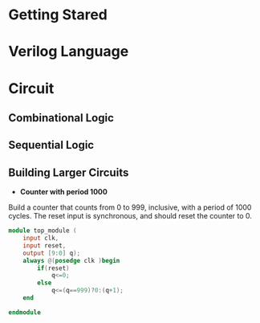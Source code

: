 # Getting Stared

# Verilog Language

# Circuit

## Combinational Logic

## Sequential Logic

## Building Larger Circuits

- **Counter with period 1000**

Build a counter that counts from 0 to 999, inclusive, with a period of 1000 cycles. The reset input is synchronous, and should reset the counter to 0.

```verilog
module top_module (
    input clk,
    input reset,
    output [9:0] q);
    always @(posedge clk )begin
        if(reset)
            q<=0;
        else 
            q<=(q==999)?0:(q+1);	
    end

endmodule
```

